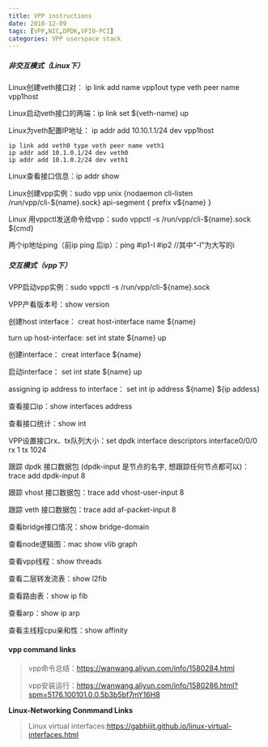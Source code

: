 ```yaml
---
title: VPP instructions
date: 2018-12-09
tags: [VPP,NIC,DPDK,VFIO-PCI]
categories: VPP userspace stack
---
```


##### _非交互模式（Linux下）_

Linux创建veth接口对： ip link add name vpp1out type veth peer name vpp1host 

Linux启动veth接口的两端：ip link set  ${veth-name} up

Linux为veth配置IP地址： ip addr add 10.10.1.1/24 dev vpp1host  

```
ip link add veth0 type veth peer name veth1
ip addr add 10.1.0.1/24 dev veth0
ip addr add 10.1.0.2/24 dev veth1
```

Linux查看接口信息：ip addr show <NIC name>

Linux创建vpp实例：sudo vpp unix {nodaemon cli-listen /run/vpp/cli-${name}.sock} api-segment { prefix v${name} }

Linux 用vppctl发送命令给vpp：sudo vppctl -s /run/vpp/cli-${name}.sock ${cmd}

两个ip地址ping（前ip ping 后ip）：ping #ip1-I #ip2   //其中“-I”为大写的i

##### _交互模式（vpp下）_

VPP启动vpp实例：sudo vppctl -s /run/vpp/cli-${name}.sock

VPP产看版本号：show version

创建host interface： creat host-interface name ${name}

turn up host-interface:  set int state ${name} up

创建interface： creat interface ${name}

启动interface： set int state ${name} up 

assigning ip address to interface： set int ip address ${name} ${ip addess} 

查看接口ip：show interfaces address

查看接口统计：show int

VPP设置接口rx、tx队列大小：set dpdk interface descriptors interface0/0/0  rx 1 tx 1024

跟踪 dpdk 接口数据包 (dpdk-input 是节点的名字, 想跟踪任何节点都可以)：trace add dpdk-input 8 

跟踪 vhost 接口数据包：trace add vhost-user-input 8

跟踪 veth 接口数据包：trace add af-packet-input 8 

查看bridge接口情况：show bridge-domain

查看node逻辑图：mac show vlib graph

查看vpp线程：show threads

查看二层转发流表：show l2fib

查看路由表：show ip fib 

查看arp：show ip arp

查看主线程cpu亲和性：show affinity





#### **vpp command links**

> vpp命令总结：https://wanwang.aliyun.com/info/1580284.html
>
> vpp安装运行：https://wanwang.aliyun.com/info/1580286.html?spm=5176.100101.0.0.5b3b5bf7mY16H8

**Linux-Networking Conmmand Links**

> Linux virtual interfaces:https://gabhijit.github.io/linux-virtual-interfaces.html
